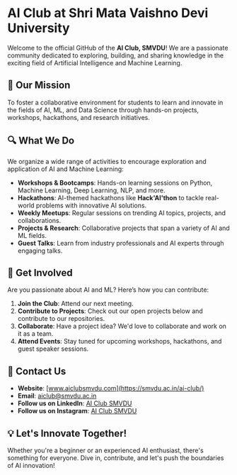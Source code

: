 # **AI Club at Shri Mata Vaishno Devi University**

Welcome to the official GitHub of the **AI Club, SMVDU**! We are a passionate community dedicated to exploring, building, and sharing knowledge in the exciting field of Artificial Intelligence and Machine Learning.

## **🚀 Our Mission**
To foster a collaborative environment for students to learn and innovate in the fields of AI, ML, and Data Science through hands-on projects, workshops, hackathons, and research initiatives.

## **🔍 What We Do**
We organize a wide range of activities to encourage exploration and application of AI and Machine Learning:
- **Workshops & Bootcamps**: Hands-on learning sessions on Python, Machine Learning, Deep Learning, NLP, and more.
- **Hackathons**: AI-themed hackathons like **Hack'AI'thon** to tackle real-world problems with innovative AI solutions.
- **Weekly Meetups**: Regular sessions on trending AI topics, projects, and collaborations.
- **Projects & Research**: Collaborative projects that span a variety of AI and ML fields.
- **Guest Talks**: Learn from industry professionals and AI experts through engaging talks.

## **👥 Get Involved**
Are you passionate about AI and ML? Here’s how you can contribute:
1. **Join the Club**: Attend our next meeting.
2. **Contribute to Projects**: Check out our open projects below and contribute to our repositories.
3. **Collaborate**: Have a project idea? We'd love to collaborate and work on it as a team.
4. **Attend Events**: Stay tuned for upcoming workshops, hackathons, and guest speaker sessions.

## **📢 Contact Us**
- **Website**: [www.aiclubsmvdu.com](https://smvdu.ac.in/ai-club/)
- **Email**: [aiclub@smvdu.ac.in](mailto:aiclub@smvdu.ac.in)
- **Follow us on LinkedIn**: [AI Club SMVDU](https://linkedin.com/in/aiclub)
- **Follow us on Instagram**: [AI Club SMVDU](https://www.instagram.com/aiclub_smvdu?igsh=MXd6emt3YnZrMnd0ag==)
  
## **💡 Let's Innovate Together!**
Whether you're a beginner or an experienced AI enthusiast, there's something for everyone. Dive in, contribute, and let's push the boundaries of AI innovation!

